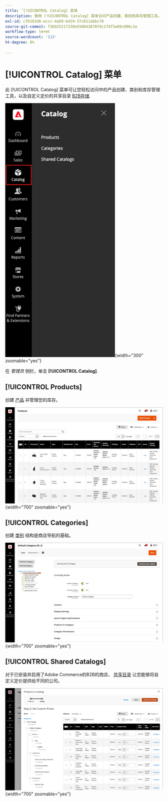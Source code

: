 ```yaml
---
title: ’[!UICONTROL Catalog] 菜单
description: 使用 [!UICONTROL Catalog] 菜单访问产品创建、类别和库存管理工具。
exl-id: cfb163d6-eccc-4ab9-bd19-37c611abbc78
source-git-commit: f36925217230e558043078fdc274f5e69c096c1e
workflow-type: tm+mt
source-wordcount: '113'
ht-degree: 0%

---
```


# [!UICONTROL Catalog] 菜单

此 [!UICONTROL Catalog] 菜单可让您轻松访问中的产品创建、类别和库存管理工具，以及自定义定价的共享目录 [B2B存储](https://experienceleague.adobe.com/docs/commerce-admin/b2b/introduction.html).

![目录菜单](./assets/admin-menu-catalog.png){width="300" zoomable="yes"}

在 _管理员_ 侧栏，单击 **[!UICONTROL Catalog]**.

## [!UICONTROL Products]

创建 [产品](products-list.md) 并管理您的库存。

![产品网格](./assets/products-grid.png){width="700" zoomable="yes"}

## [!UICONTROL Categories]

创建 [类别](categories.md) 结构是商店导航的基础。

![类别工作区](./assets/category-workspace.png){width="700" zoomable="yes"}

## [!UICONTROL Shared Catalogs]

对于已安装并启用了Adobe Commerce的B2B的商店， [共享目录](https://experienceleague.adobe.com/docs/commerce-admin/b2b/shared-catalogs/catalog-shared.html) 让您能够将自定义定价提供给不同的公司。

![共享目录产品](./assets/shared-catalog-setup.png){width="700" zoomable="yes"}
